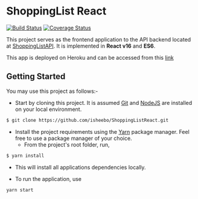 # ShoppingList React

[![Build Status](https://travis-ci.org/isheebo/ShoppingListReact.svg?branch=master)](https://travis-ci.org/isheebo/ShoppingListReact)
[![Coverage Status](https://coveralls.io/repos/github/isheebo/ShoppingListReact/badge.svg?branch=master)](https://coveralls.io/github/isheebo/ShoppingListReact?branch=master)

This project serves as the frontend application to the API backend located at [ShoppingListAPI](https://github.com/isheebo/shoppinglistapi). It is implemented in **React v16** and **ES6**.

This app is deployed on Heroku and can be accessed from this [link](https://shoppinglist2.herokuapp.com)

## Getting Started

You may use this project as follows:-

* Start by cloning this project. It is assumed [Git](https://git-scm.com/) and [NodeJS](https://nodejs.org) are installed on your local environment.

```sh
$ git clone https://github.com/isheebo/ShoppingListReact.git
```

* Install the project requirements using the [Yarn](https://yarnpkg.com/en/) package manager. Feel free to use a package manager of your choice.
    * From the project's root folder, run,

```sh
$ yarn install
```

* This will install all applications dependencies locally.

* To run the application, use

```sh
yarn start
```
